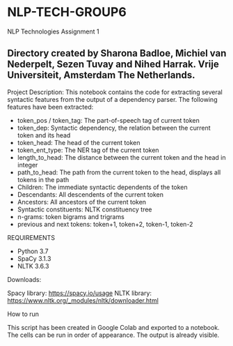 # NLP-TECH-GROUP6

NLP Technologies 
Assignment 1

Directory created by Sharona Badloe, Michiel van Nederpelt, Sezen Tuvay and Nihed Harrak.
Vrije Universiteit, Amsterdam The Netherlands. 
----------------------------------------------------------------------------------------------------------------

Project Description:
This notebook contains the code for extracting several syntactic features from the output of a dependency parser. 
The following features have been extracted:

- token_pos / token_tag: The part-of-speech tag of current token
- token_dep: Syntactic dependency, the relation between the current token and its head
- token_head: The head of the current token
- token_ent_type: The NER tag of the current token
- length_to_head: The distance between the current token and the head in integer
- path_to_head: The path from the current token to the head, displays all tokens in the path
- Children: The immediate syntactic dependents of the token
- Descendants: All descendents of the current token
- Ancestors: All ancestors of the current token
- Syntactic constituents: NLTK constituency tree 
- n-grams: token bigrams and trigrams
- previous and next tokens: token+1, token+2, token-1, token-2

REQUIREMENTS

- Python 3.7
- SpaCy 3.1.3
- NLTK 3.6.3

Downloads:

Spacy library: https://spacy.io/usage
NLTK library: https://www.nltk.org/_modules/nltk/downloader.html


How to run

This script has been created in Google Colab and exported to a notebook. 
The cells can be run in order of appearance. The output is already visible.
